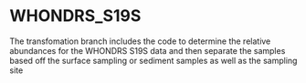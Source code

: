 # WHONDRS_S19S

The transfomation branch includes the code to determine the relative abundances for the WHONDRS S19S data and then separate the samples based off the surface sampling or sediment samples as well as the sampling site
